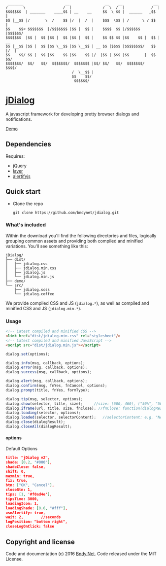 	
	
	 _______                   __                __    __              __     
	/       \                 /  |              /  \  /  |            /  |  
	$$$$$$$  | _______    ____$$ | __    __     $$  \ $$ |  ______   _$$ |_   
	$$ |__$$ |/       \  /    $$ |/  |  /  |    $$$  \$$ | /      \ / $$   |
	$$    $$< $$$$$$$  |/$$$$$$$ |$$ |  $$ |    $$$$  $$ |/$$$$$$  |$$$$$$/   
	$$$$$$$  |$$ |  $$ |$$ |  $$ |$$ |  $$ |    $$ $$ $$ |$$    $$ |  $$ | __ 
	$$ |__$$ |$$ |  $$ |$$ \__$$ |$$ \__$$ | __ $$ |$$$$ |$$$$$$$$/   $$ |/  | 
	$$    $$/ $$ |  $$ |$$    $$ |$$    $$ |/  |$$ | $$$ |$$       |  $$  $$/ 
	$$$$$$$/  $$/   $$/  $$$$$$$/  $$$$$$$ |$$/ $$/   $$/  $$$$$$$/    $$$$/  
	                              /  \__$$ |                                  
	                              $$    $$/                                   
	                               $$$$$$/                                    
	
 
# [jDialog](https://github.com/bndynet/jdialog)

A javascript framework for developing pretty browser dialogs and notifications. 

[Demo](http://bndy.net/jDialog/demo/)

## Dependencies

Requires:
 - jQuery
 - [layer](https://github.com/sentsin/layer)
 - [alertifyjs](https://github.com/alertifyjs/alertify.js)

## Quick start

- Clone the repo

    `git clone https://github.com/bndynet/jdialog.git`


### What's included

Within the download you'll find the following directories and files, logically grouping common assets and providing both compiled and minified variations. You'll see something like this:

```
jDialog/
├── dist/
│   ├── jdialog.css
│   ├── jdialog.min.css
│   ├── jdialog.js
│   └── jdialog.min.js
├── demo/
└── src/
    ├── jdialog.scss
    └── jdialog.coffee
```

We provide compiled CSS and JS (`jdialog.*`), as well as compiled and minified CSS and JS (`jdialog.min.*`). 


### Usage

```html
<!-- Latest compiled and minified CSS -->
<link href="dist/jdialog.min.css" rel="stylesheet"/>
<!-- Latest compiled and minified JavaScript -->
<script src="dist/jdialog.min.js"></script>
```

```js
dialog.set(options);

dialog.info(msg, callback, options);
dialog.error(msg, callback, options);
dialog.success(msg, callback, options);

dialog.alert(msg, callback, options);
dialog.confirm(msg, fnYes, fnCancel, options);
dialog.prompt(title, fnYes, formType);

dialog.tip(msg, selector, options);
dialog.show(selector, title, size);     //size: [600, 460], ["50%", "50%"]
dialog.iframe(url, title, size, fnClose); //fnClose: function(dialogResult)
dialog.loading(selector, options);
dialog.loaded(selector, selectorContent);   //selectorContent: e.g. "No Data" 
dialog.close(dialogResult);
dialog.closeAll(dialogResult);
```

#### options

Default Options
```json
title: "jDialog v2",
shade: [0.2, "#000"],
shadeClose: false,
shift: 0,
maxmin: true,
fix: true,
btn: ["OK", "Cancel"],
closeBtn: 1,
tips: [1, '#f0ad4e'],
tipsTime: 3000,
loadingIcon: 1,
loadingShade: [0.6, "#fff"],
useAlertify: true,
wait: 2,        //seconds
logPosition: "bottom right",
closeLogOnClick: false
```


## Copyright and license



Code and documentation (c) 2016 [Bndy.Net](http://www.bndy.net). Code released under the MIT License. 
